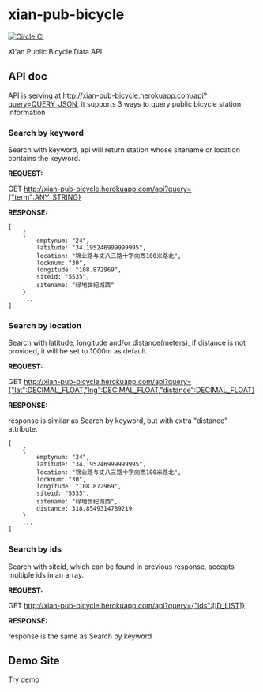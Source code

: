 # xian-pub-bicycle

[![Circle CI](https://circleci.com/gh/JustinFeng/xian-pub-bicycle.svg?style=shield)](https://circleci.com/gh/JustinFeng/xian-pub-bicycle)

Xi'an Public Bicycle Data API

## API doc

API is serving at http://xian-pub-bicycle.herokuapp.com/api?query=QUERY_JSON, it supports 
3 ways to query public bicycle station information

### Search by keyword

Search with keyword, api will return station whose sitename or location contains the keyword.

**REQUEST:**

GET http://xian-pub-bicycle.herokuapp.com/api?query={"term":ANY_STRING}

**RESPONSE:**

```
[
    {
        emptynum: "24",
        latitude: "34.195246999999995",
        location: "锦业路与丈八三路十字向西100米路北",
        locknum: "30",
        longitude: "108.872969",
        siteid: "5535",
        sitename: "绿地世纪城西"
    }
    ...
]
```

### Search by location

Search with latitude, longitude and/or distance(meters), if distance is not provided, it will be set to 1000m
as default.

**REQUEST:**

GET http://xian-pub-bicycle.herokuapp.com/api?query={"lat":DECIMAL_FLOAT,"lng":DECIMAL_FLOAT,"distance":DECIMAL_FLOAT}

**RESPONSE:**

response is similar as Search by keyword, but with extra "distance" attribute.

```
[
    {
        emptynum: "24",
        latitude: "34.195246999999995",
        location: "锦业路与丈八三路十字向西100米路北",
        locknum: "30",
        longitude: "108.872969",
        siteid: "5535",
        sitename: "绿地世纪城西",
        distance: 318.8549314789219
    }
    ...
]
```

### Search by ids

Search with siteid, which can be found in previous response, accepts multiple ids in an array.

**REQUEST:**

GET http://xian-pub-bicycle.herokuapp.com/api?query={"ids":[ID_LIST]}

**RESPONSE:**

response is the same as Search by keyword

## Demo Site

Try [demo](http://xian-pub-bicycle.herokuapp.com) 